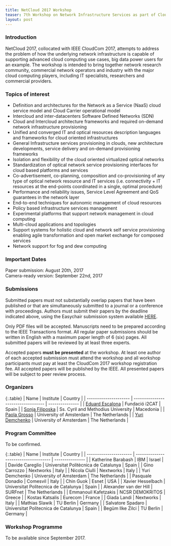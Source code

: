 ```yaml
---
title: NetCloud 2017 Workshop 
teaser: 7th Workshop on Network Infrastructure Services as part of Cloud Computing (NetCloud 2017) in conjunction with CloudCom 2017, Hong Kong, December 11-14, 2017.
layout: post
---
```

### Introduction

NetCloud 2017, collocated with IEEE CloudCom 2017, attempts to address the problem of how the underlying network infrastructure is capable of supporting advanced cloud computing use cases, big data power users for an example. The workshop is intended to bring together network research community, commercial network operators and industry with the major cloud computing players, including IT specialists, researchers and commercial providers.

### Topics of interest

* Definition and architectures for the Network as a Service (NaaS) cloud service model and Cloud Carrier operational model
* Intercloud and inter-datacenters Software Defined Networks (SDN)
* Cloud and Intercloud architecture frameworks and required on-demand network infrastructure provisioning
* Unified and converged IT and optical resources description languages and frameworks for cloud oriented infrastructures
* General Infrastructure services provisioning in clouds, new architecture developments, service delivery and on-demand provisioning frameworks
* Isolation and flexibility of the cloud oriented virtualized optical networks
* Standardization of optical network service provisioning interfaces for cloud based platforms and services
* Co-advertisement, co-planning, composition and co-provisioning of any type of optical network resource and IT services (i.e. connectivity + IT resources at the end-points coordinated in a single, optimal procedure)
* Performance and reliability issues, Service Level Agreement and QoS guarantees in the network layer
* End-to-end techniques for autonomic management of cloud resources
* Policy based infrastructure services management
* Experimental platforms that support network management in cloud computing
* Multi-cloud applications and topologies
*	Support systems for holistic cloud and network self service provisioning enabling agile transformation and open market exchange for composed services
*	Network support for fog and dew computing


### Important Dates

Paper submission:    August 20th, 2017                                      
Camera-ready version:  September 22nd, 2017                                   

### Submissions

Submitted papers must not substantially overlap papers that have been published or that are simultaneously submitted to a journal or a conference with proceedings. Authors must submit their papers by the deadline indicated above, using the Easychair submission system available [HERE][1].

Only PDF files will be accepted. Manuscripts need to be prepared according to the IEEE Transactions format. All regular paper submissions should be written in English with a maximum paper length of 6 (six) pages. All submitted papers will be reviewed by at least three experts.

Accepted papers **must be presented** at the workshop. At least one author of each accepted submission must attend the workshop and all workshop participants must pay at least the CloudCom 2017 workshop registration fee. All accepted papers will be published by the IEEE. All presented papers will be subject to peer review process.

### Organizers

{:.table}
| Name                  | Institute                          | Country         |
| --------------------- | ---------------------------------- | --------------- |
| [Eduard Escalona][2]  | Fundació i2CAT                     | Spain           |
| [Sonja Filiposka][3]  | Ss. Cyril and Methodius University | Macedonia       |
| [Paola Grosso][4]     | University of Amsterdam            | The Netherlands |
| [Yuri Demchenko][5]   | University of Amsterdam            | The Netherlands |

### Program Committee

To be confirmed.

{:.table}
| Name                   | Institute                            | Country         |
| ---------------------- | ------------------------------------ | --------------- |
| Katherine Barabash     | IBM                                  | Israel          |
| Davide Careglio        | Universitat Politècnica de Catalunya | Spain           |
| Gino Carrozzo          | Nextworks                            | Italy           |
| Nicola Ciulli          | Nextworks                            | Italy           |
| Yuri Demchenko         | University of Amsterdam              | The Netherlands |
| Pasquale Donadio       | Comesvil                             | Italy           |
| Chin Guok              | Esnet                                | USA             |
| Xavier Hesselbach      | Universitat Politecnica de Catalunya | Spain           |
| Alexander van der Hill | SURFnet                              | The Netherlands |
| Emmanouil Kafetzakis   | NCSR DEMOKRITOS                      | Greece          |
| Kostas Katsalis        | Eurecom                              | France          |
| Giada Landi            | Nextworks                            | Italy           |
| Mathias Slawik         | TU Berlin                            | Germany         |
| Salvatore Spadaro      | Universitat Politecnica de Catalunya | Spain           |
| Begüm Ilke Zilci       | TU Berlin                            | Germany         |

### Workshop Programme 

To be available since September 2017.
                                   
[1]: https://easychair.org/cfp/netcloud2017
[2]: mailto:eduard.escalona(at)i2cat.net
[3]: mailto:sonja.filiposka(at)finki.ukim.mk
[4]: mailto:p.grosso(at)uva.nl
[5]: mailto:y.demchenko(at)uva.nl
